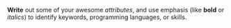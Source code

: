 __Write__ out some of your awesome *attributes*, and use emphasis (like **bold** or *italics*) to identify keywords, programming languages, or skills. 
